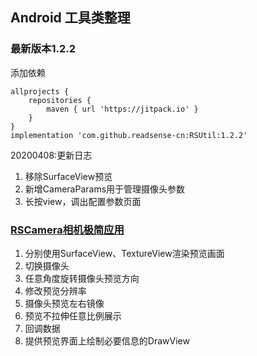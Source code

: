 ## Android 工具类整理

### 最新版本1.2.2

添加依赖
```
allprojects {
    repositories {
        maven { url 'https://jitpack.io' }
    }
}
implementation 'com.github.readsense-cn:RSUtil:1.2.2'
```

20200408:更新日志
1. 移除SurfaceView预览
2. 新增CameraParams用于管理摄像头参数
3. 长按view，调出配置参数页面

### [RSCamera相机极简应用](https://github.com/readsense-cn/RSUtil/tree/master/rscamera)
1. 分别使用SurfaceView、TextureView渲染预览画面
2. 切换摄像头
3. 任意角度旋转摄像头预览方向
4. 修改预览分辨率
5. 摄像头预览左右镜像
6. 预览不拉伸任意比例展示
7. 回调数据
8. 提供预览界面上绘制必要信息的DrawView


